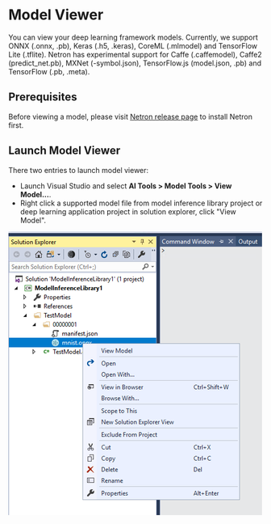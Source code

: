 # Model Viewer
You can view your deep learning framework models. Currently, we support ONNX (.onnx, .pb), Keras (.h5, .keras), CoreML (.mlmodel) and TensorFlow Lite (.tflite). Netron has experimental support for Caffe (.caffemodel), Caffe2 (predict_net.pb), MXNet (-symbol.json), TensorFlow.js (model.json, .pb) and TensorFlow (.pb, .meta).

## Prerequisites
Before viewing a model, please visit [Netron release page](https://github.com/lutzroeder/Netron/releases) to install Netron first.

## Launch Model Viewer
There two entries to launch model viewer:
- Launch Visual Studio and select **AI Tools > Model Tools > View Model...**.
- Right click a supported model file from model inference library project or deep learning application project in solution explorer, click "View Model".

![View Model](./media/model-viewer/launch.png)